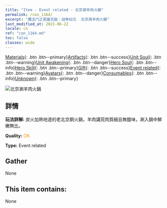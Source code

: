 ```yaml
---
title: "Item - Event related - 北京涮羊肉火鍋"
permalink: /con_1164/
excerpt: "魔法门之英雄无敌：战争纪元  北京涮羊肉火鍋"
last_modified_at: 2021-06-22
locale: cn
ref: "con_1164.md"
toc: false
classes: wide
---
```

 [Materials](/ItemsCN/){: .btn .btn--primary}[Artifacts](/ItemsCN/Artifacts/){: .btn .btn--success}[Unit Soul](/ItemsCN/UnitSoul/){: .btn .btn--warning}[Unit Awakening](/ItemsCN/UnitAwakening/){: .btn .btn--danger}[Hero Soul](/ItemsCN/HeroSoul/){: .btn .btn--info}[Hero Skill](/ItemsCN/HeroSkill/){: .btn .btn--primary}[Gift](/ItemsCN/Gift/){: .btn .btn--success}[Event related](/ItemsCN/Events/){: .btn .btn--warning}[Avatars](/ItemsCN/Avatars/){: .btn .btn--danger}[Consumables](/ItemsCN/Consumables/){: .btn .btn--info}[Unknown](/ItemsCN/Unknown/){: .btn .btn--primary}

 ![北京涮羊肉火鍋](/images/t/i_81511111.png)

## 詳情
 **玩法詳解:** 炭火加熱地道的老北京銅火鍋，羊肉講究肉質細且無膻味，涮入鍋中鮮嫩無比。

 **Quality:** <span style="color: #FF8C00">OK</span>

 **Type:** Event related

## Gather

  None

## This item contains:

  None

